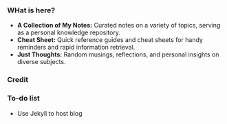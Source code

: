### WHat is here?
- **A Collection of My Notes:** Curated notes on a variety of topics, serving as a personal knowledge repository.
- **Cheat Sheet:** Quick reference guides and cheat sheets for handy reminders and rapid information retrieval.
- **Just Thoughts:** Random musings, reflections, and personal insights on diverse subjects.


### Credit



### To-do list  
- Use Jekyll to host blog